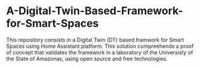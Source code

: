 # A-Digital-Twin-Based-Framework-for-Smart-Spaces
This repository consists in a Digital Twin (DT) based framwork for Smart Spaces using Home Assistant platform. This solution compreehends a proof of concept that validates the framework in a laboratory of the Universisty of the State of Amazonas, using open source and free technologies. 
